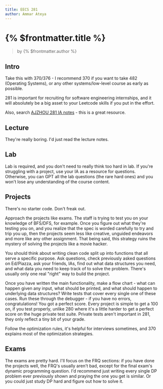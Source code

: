 ```yaml
---
title: EECS 281
author: Ammar Ateya
---
```


# {% $frontmatter.title %}

> by {% $frontmatter.author %}

## Intro

Take this with 370/376 - I recommend 370 if you want to take 482 (Operating Systems), or any other systems/low-level course as early as possible.

281 is important for recruiting for software engineering internships, and it will absolutely be a big asset to your Leetcode skills if you put in the effort.

Also, search [AJZHOU 281 IA notes](https://ajzhou.gitlab.io/eecs281/notes/) - this is a great resource.

## Lecture

They're really boring. I'd just read the lecture notes.

## Lab

Lab is required, and you don't need to really think too hard in lab. If you're struggling with a project, use your IA as a resource for questions. Otherwise, you can GPT all the lab questions (the rare hard ones) and you won't lose any understanding of the course content.

## Projects

There's no starter code. Don't freak out.

Approach the projects like exams. The staff is trying to test you on your knowledge of BFS/DFS, for example. Once you figure out what they're testing you on, and you realize that the spec is worded carefully to try and trip you up, then the projects seem less like creative, unguided endeavors and more like any other assignment. That being said, this strategy ruins the mystery of solving the projects like a movie hacker.

You should think about writing clean code split up into functions that all serve a specific purpose. Ask questions, check previously asked questions on Ed/Piazza, ask your friends, IAs, find out what data structures you need, and what data you need to keep track of to solve the problem. There's usually only one real "right" way to build the project.

Once you have written the main functionality, make a flow chart - what can happen given any input, what should be printed, and what should happen to underlying data structures? Write tests that cover every single one of these cases. Run these through the debugger - if you have no errors, congratulations! You got a perfect score. Every project is simple to get a 100 on, if you test properly, unlike 280 where it's a little harder to get a perfect score on the huge private test suite. Private tests aren't important in 281, they only reflect a tiny bit of your grade.

Follow the optimization rules, it's helpful for interviews sometimes, and 370 explains most of the optimization strategies.

## Exams

The exams are pretty hard. I'll focus on the FRQ sections: if you have done the projects well, the FRQ's usually aren't bad, except for the final exam's dynamic programming question. I'd recommend just writing every single DP problem ever previously shown and praying the one you get is similar. Or you could just study DP hard and figure out how to solve it.
